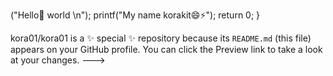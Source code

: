 ("Hello👋 world \n");
    printf("My name korakit😄⚡");
    return 0;
}

kora01/kora01 is a ✨ special ✨ repository because its `README.md` (this file) appears on your GitHub profile.
You can click the Preview link to take a look at your changes.
--->
